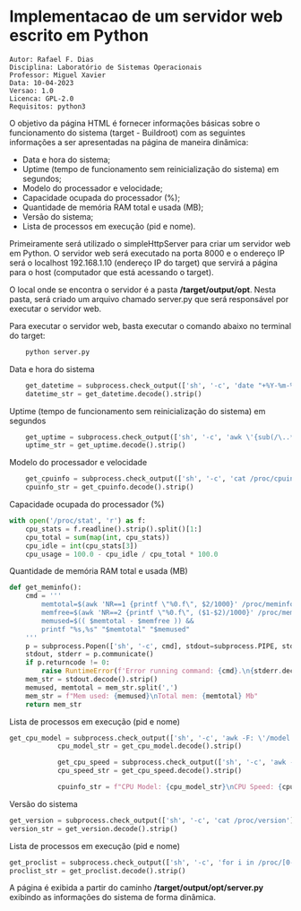 # Implementacao de um servidor web escrito em Python
```
Autor: Rafael F. Dias 
Disciplina: Laboratório de Sistemas Operacionais
Professor: Miguel Xavier
Data: 10-04-2023 
Versao: 1.0
Licenca: GPL-2.0
Requisitos: python3
```

O objetivo da página HTML é fornecer informações básicas sobre o funcionamento do sistema (target - Buildroot) com as seguintes informações a ser apresentadas na página de maneira dinâmica:
- Data e hora do sistema;
- Uptime (tempo de funcionamento sem reinicialização do sistema) em segundos;
- Modelo do processador e velocidade;
- Capacidade ocupada do processador (%);
- Quantidade de memória RAM total e usada (MB);
- Versão do sistema;
- Lista de processos em execução (pid e nome).


Primeiramente será utilizado o simpleHttpServer para criar um servidor web em Python. O servidor web será executado na porta 8000 e o endereço IP será o localhost
192.168.1.10 (endereço IP do target) que servirá a página para o host (computador que está acessando o target).

O local onde se encontra o servidor é a pasta **/target/output/opt**. Nesta pasta, será criado um arquivo chamado server.py que será responsável por executar o servidor web.

Para executar o servidor web, basta executar o comando abaixo no terminal do target:
```python    
    python server.py
```

Data e hora do sistema

```python    
    get_datetime = subprocess.check_output(['sh', '-c', 'date "+%Y-%m-%d %H:%M:%S"'])
    datetime_str = get_datetime.decode().strip()
```

Uptime (tempo de funcionamento sem reinicialização do sistema) em segundos

```python  
    get_uptime = subprocess.check_output(['sh', '-c', 'awk \'{sub(/\..*/,"") ; print $1 }\' /proc/uptime'])
    uptime_str = get_uptime.decode().strip()
```

Modelo do processador e velocidade

```python  
    get_cpuinfo = subprocess.check_output(['sh', '-c', 'cat /proc/cpuinfo | grep "model name" | uniq | cut -d ":" -f 2'])
    cpuinfo_str = get_cpuinfo.decode().strip()
```


Capacidade ocupada do processador (%)
```python
with open('/proc/stat', 'r') as f:
    cpu_stats = f.readline().strip().split()[1:]
    cpu_total = sum(map(int, cpu_stats))
    cpu_idle = int(cpu_stats[3])
    cpu_usage = 100.0 - cpu_idle / cpu_total * 100.0
``` 


Quantidade de memória RAM total e usada (MB)

```python  
def get_meminfo():
    cmd = '''
        memtotal=$(awk 'NR==1 {printf \"%0.f\", $2/1000}' /proc/meminfo) && 
        memfree=$(awk 'NR==2 {printf \"%0.f\", ($1-$2)/1000}' /proc/meminfo) &&
        memused=$(( $memtotal - $memfree )) &&
        printf "%s,%s" "$memtotal" "$memused"
    '''
    p = subprocess.Popen(['sh', '-c', cmd], stdout=subprocess.PIPE, stderr=subprocess.PIPE)
    stdout, stderr = p.communicate()
    if p.returncode != 0:
        raise RuntimeError(f'Error running command: {cmd}.\n{stderr.decode()}')
    mem_str = stdout.decode().strip()
    memused, memtotal = mem_str.split(',')
    mem_str = f"Mem used: {memused}\nTotal mem: {memtotal} Mb"
    return mem_str
```



Lista de processos em execução (pid e nome)
```python  
get_cpu_model = subprocess.check_output(['sh', '-c', 'awk -F: \'/model name/ {print $2}\' /proc/cpuinfo | sed -n \'1p\''])
            cpu_model_str = get_cpu_model.decode().strip()

            get_cpu_speed = subprocess.check_output(['sh', '-c', 'awk -F: \'/cpu MHz/ {print $2}\' /proc/cpuinfo | sed -n \'1p\''])
            cpu_speed_str = get_cpu_speed.decode().strip()

            cpuinfo_str = f"CPU Model: {cpu_model_str}\nCPU Speed: {cpu_speed_str} MHz"    
```

Versão do sistema
```python
get_version = subprocess.check_output(['sh', '-c', 'cat /proc/version'])
version_str = get_version.decode().strip()
```

Lista de processos em execução (pid e nome)
```python   
get_proclist = subprocess.check_output(['sh', '-c', 'for i in /proc/[0-9]*/stat; do awk \'{gsub(/[()]/,""); printf "%s->%s,\\n", $1, $2}\' "$i"; done'])
proclist_str = get_proclist.decode().strip()
```

A página é exibida a partir do caminho **/target/output/opt/server.py** exibindo as informações do sistema de forma dinâmica.
    